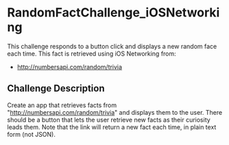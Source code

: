 # RandomFactChallenge_iOSNetworking

This challenge responds to a button click and displays a new random face each time. This fact
is retrieved using iOS Networking from:

* http://numbersapi.com/random/trivia

## Challenge Description

Create an app that retrieves facts from "http://numbersapi.com/random/trivia" and displays them to the user. 
There should be a button that lets the user retrieve new facts as their curiosity leads them. Note that the 
link will return a new fact each time, in plain text form (not JSON). 
